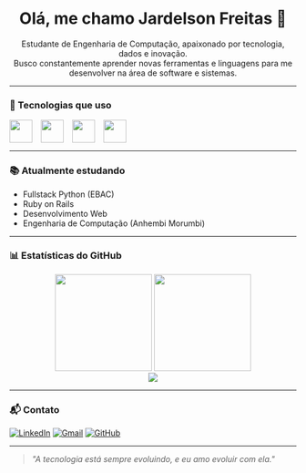 <h1 align="center">Olá, me chamo Jardelson Freitas 👋</h1>

<p align="center">Estudante de Engenharia de Computação, apaixonado por tecnologia, dados e inovação.<br>
Busco constantemente aprender novas ferramentas e linguagens para me desenvolver na área de software e sistemas.</p>

---

### 🚀 Tecnologias que uso
<div style="display: flex; gap: 15px;">
  <img src="https://cdn.jsdelivr.net/gh/devicons/devicon/icons/python/python-original.svg" width="40"/>
  <img src="https://cdn.jsdelivr.net/gh/devicons/devicon/icons/c/c-original.svg" width="40"/>
  <img src="https://cdn.jsdelivr.net/gh/devicons/devicon/icons/ruby/ruby-original.svg" width="40"/>
  <img src="https://cdn.jsdelivr.net/gh/devicons/devicon/icons/html5/html5-original.svg" width="40"/>
</div>

---

### 📚 Atualmente estudando

- Fullstack Python (EBAC)
- Ruby on Rails
- Desenvolvimento Web
- Engenharia de Computação (Anhembi Morumbi)

---

### 📊 Estatísticas do GitHub

<div align="center">
  <img height="170" src="https://github-readme-stats.vercel.app/api?username=jardelsonfreitas&show_icons=true&theme=tokyonight&hide_border=true" />
  <img height="170" src="https://github-readme-stats.vercel.app/api/top-langs/?username=jardelsonfreitas&layout=compact&theme=tokyonight&hide_border=true" />
  <br>
  <img src="https://streak-stats.demolab.com/?user=jardelsonfreitas&theme=tokyonight&hide_border=true"/>
</div>

---

### 📬 Contato

[![LinkedIn](https://img.shields.io/badge/LinkedIn-0077B5?style=flat&logo=linkedin&logoColor=white)](https://www.linkedin.com/in/jardelson-de-freitas-ferreira-243b6b251/)
[![Gmail](https://img.shields.io/badge/Gmail-D14836?style=flat&logo=gmail&logoColor=white)](mailto:jardelsonfreitas0@gmail.com)
[![GitHub](https://img.shields.io/badge/GitHub-000?style=flat&logo=github&logoColor=white)](https://github.com/jardelsonfreitas)

---

> _"A tecnologia está sempre evoluindo, e eu amo evoluir com ela."_
